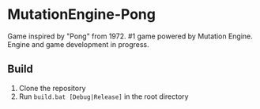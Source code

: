 # MutationEngine-Pong
Game inspired by "Pong" from 1972. #1 game powered by Mutation Engine.
Engine and game development in progress.

## Build
1. Clone the repository
2. Run `build.bat [Debug|Release]` in the root directory
